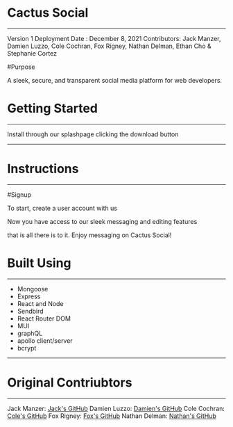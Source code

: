 # Cactus Social
---

<!-- link to deployed app -->
Version 1
Deployment Date : December 8, 2021
Contributors: Jack Manzer, Damien Luzzo, Cole Cochran, Fox Rigney, Nathan Delman, Ethan Cho & Stephanie Cortez


#Purpose

A sleek, secure, and transparent social media platform for web developers.

# Getting Started
---

Install through our splashpage clicking the download button
<!-- video of splashpage -->
---

# Instructions
---
#Signup

To start, create a user account with us 

<!-- image of usercreation button and usercreation page -->

Now you have access to our sleek messaging and editing features 

<!-- gif of sending or editing a message -->

that is all there is to it. Enjoy messaging on Cactus Social!

# Built Using
---

- Mongoose 
- Express 
- React and Node 
- Sendbird 
- React Router DOM
- MUI
- graphQL
- apollo client/server
- bcrypt

---
# Original Contriubtors
---

Jack Manzer: [Jack's GitHub](https://github.com/jackmanzer)
Damien Luzzo: [Damien's GitHub](https://github.com/damienluzzo33)
Cole Cochran: [Cole's GitHub](https://github.com/cole-cochran)
Fox Rigney: [Fox's GitHub](https://www.example.com)
Nathan Delman: [Nathan's GitHub](https://www.example.com)




